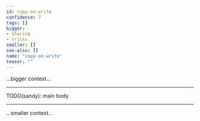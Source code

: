 ```yaml
---
id: copy-on-write
confidence: 7
tags: []
bigger:
- sharing
- tricks
smaller: []
see-also: []
name: "copy-on-write"
teaser: ""
---
```



...bigger context...

---

TODO(sandy): main body

---

...smaller context...
